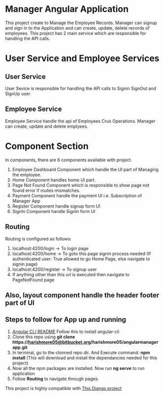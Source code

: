 # Manager Angular Application

This project create to Manage the Employee Records. Manager can signup and sign in to the Application and can create, update, 
delete records of employees. This project has 2 main service which are responsible for handling the API calls.

# User Service and Employee Services

## User Service

User Sevice is responsible for handling the API calls to Signin SignOut and SignUp user.

## Employee Service

Employee Service handle the api of Employees Crus Operations. Manager can create, update and delete emplyees.

# Component Section

In components, there are 6 components available with project.

1. Employee Dashboard Component which handle the UI part of Managing the employee.
2. Home Component handles home UI part.
3. Page Not Found Component which is responsible to show page not found error if routes mismatches.
4. Payment Component handle the payment UI i.e. Subscription of Manager App
5. Register Component handle signup form UI
6. SignIn Component handle SignIn form UI

## Routing

Routing is configured as follows:

1. localhost:4200/login -> To login page
2. localhost:4200/home -> To goto this page signin process needed (If authenticated user: True allowed to go Home Page, else navigate to signin page)
3. localhost:4200/register -> To signup user
4. If anything other than this url is executed then navigate to PageNotFound page

## Also, layout component handle the header footer part of UI

## Steps to follow for App up and running

1. [Angular CLI README](https://github.com/angular/angular-cli/blob/master/README.md) Follow this to install angular-cli
2. Clone this repo using **git clone https://harishmore05@bitbucket.org/harishmore05/angularmanagerapp.git**
3. In terminal, go to the clonned repo dir. And Execute command: **npm install** (This will download and install the dependancies needed for this project)
4. Now all the npm packages are installed. Now run **ng serve** to run application
5. Follow **Routing** to navigate through pages.

This project is highly compatible with [This Django project](https://harishmore05@bitbucket.org/harishmore05/djangomanagerapp.git)



